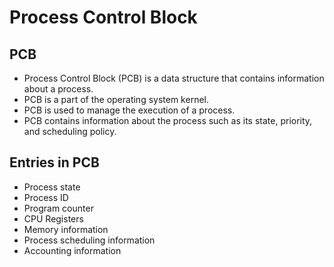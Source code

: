 # Process Control Block

## PCB

- Process Control Block (PCB) is a data structure that contains information about a process.
- PCB is a part of the operating system kernel.
- PCB is used to manage the execution of a process.
- PCB contains information about the process such as its state, priority, and scheduling policy.

## Entries in PCB
- Process state
- Process ID
- Program counter
- CPU Registers
- Memory information
- Process scheduling information
- Accounting information




